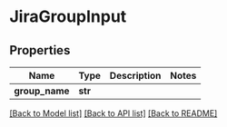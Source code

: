 # JiraGroupInput

## Properties
Name | Type | Description | Notes
------------ | ------------- | ------------- | -------------
**group_name** | **str** |  | 

[[Back to Model list]](../README.md#documentation-for-models) [[Back to API list]](../README.md#documentation-for-api-endpoints) [[Back to README]](../README.md)

